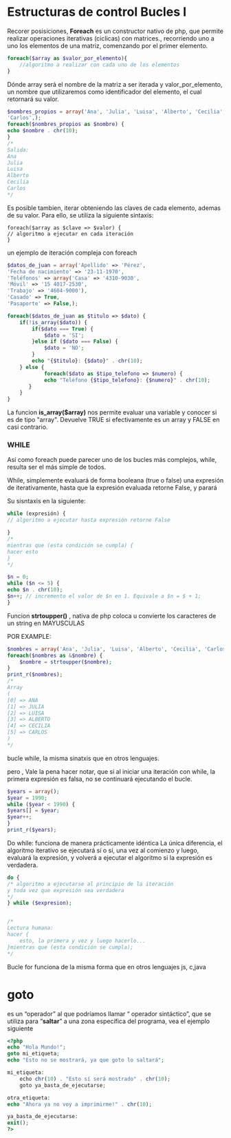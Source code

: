 # Estructuras de control Bucles I

Recorer posisiciones, **Foreach** es un constructor nativo de php, que permite realizar operaciones iterativas (ciclicas) con matrices., recorriendo uno a uno los elementos de una matriz, comenzando por el primer elemento.

```php
foreach($array as $valor_por_elemento){
    //algoritmo a realizar con cada uno de los elementos
}
```

Dónde array será el nombre de la matriz a ser iterada y valor_por_elemento, un nombre que utilizaremos como identificador del elemento, el cual retornará su valor.

```php
$nombres_propios = array('Ana', 'Julia', 'Luisa', 'Alberto', 'Cecilia',
'Carlos',);
foreach($nombres_propios as $nombre) {
echo $nombre . chr(10);
}
/*
Salida:
Ana
Julia
Luisa
Alberto
Cecilia
Carlos
*/
```

Es posible tambien, iterar obteniendo las claves de cada elemento, ademas de su valor. Para ello, se utiliza la siguiente sintaxis:

```
foreach($array as $clave => $valor) {
// algoritmo a ejecutar en cada iteración
}
```

un ejemplo de iteración compleja con foreach

```php
$datos_de_juan = array('Apellido' => 'Pérez',
'Fecha de nacimiento' => '23-11-1970',
'Teléfonos' => array('Casa' => '4310-9030',
'Móvil' => '15 4017-2530',
'Trabajo' => '4604-9000'),
'Casado' => True,
'Pasaporte' => False,);

foreach($datos_de_juan as $titulo => $dato) {
    if(!is_array($dato)) {
        if($dato === True) {
            $dato = 'SI';
        }else if ($dato === False) {
            $dato = 'NO';
        }
        echo "{$titulo}: {$dato}" . chr(10);
    } else {
            foreach($dato as $tipo_telefono => $numero) {
            echo "Teléfono {$tipo_telefono}: {$numero}" . chr(10);
       }
    }
}
```

La funcion **is_array($array)** nos permite evaluar una variable y conocer si es de tipo "array". Devuelve TRUE si efectivamente es un array y FALSE  en casi contrario.

### WHILE

Así como foreach puede parecer uno de los bucles más complejos, while, resulta ser el más simple de todos.

While, simplemente evaluará de forma booleana (true o false) una expresión de iterativamente, hasta que la expresión evaluada retorne False, y parará

Su sisntaxis en la siguiente:

```php
while (expresión) {
// algoritmo a ejecutar hasta expresión retorne False

}
/*
mientras que (esta condición se cumpla) {
hacer esto
}
*/

$n = 0;
while ($n <= 5) {
echo $n . chr(10);
$n++; // incremento el valor de $n en 1. Equivale a $n = $ + 1;
}
```

Funcion **strtoupper()** , nativa de php coloca u convierte los caracteres de un string en MAYUSCULAS

POR EXAMPLE:

```php
$nombres = array('Ana', 'Julia', 'Luisa', 'Alberto', 'Cecilia', 'Carlos',);
foreach($nombres as &$nombre) {
    $nombre = strtoupper($nombre);
}
print_r($nombres);
/*
Array
(
[0] => ANA
[1] => JULIA
[2] => LUISA
[3] => ALBERTO
[4] => CECILIA
[5] => CARLOS
)
*/
```

bucle while, la misma sinatxis que en otros lenguajes.

pero , Vale la pena hacer notar, que si al iniciar una iteración con while, la primera expresión es falsa, no se continuará ejecutando el bucle.

```php
$years = array();
$year = 1990;
while ($year < 1990) {
$years[] = $year;
$year++;
}
print_r($years);
```

Do while: funciona de manera prácticamente idéntica La única diferencia, el algoritmo iterativo se ejecutará sí o sí, una vez al comienzo y luego, evaluará la expresión, y volverá a ejecutar el algoritmo si la expresión es verdadera.

```php
do {
/* algoritmo a ejecutarse al principio de la iteración
y toda vez que expresión sea verdadera
*/
} while ($expresion);


/*
Lectura humana:
hacer {
    esto, la primera y vez y luego hacerlo...
}mientras que (esta condición se cumpla);
*/
```

Bucle for funciona de la misma forma que en otros lenguajes js, c,java

# goto

es un “operador” al que podríamos llamar “ operador sintáctico”, que se utiliza para “**saltar**” a una zona específica del programa, vea el ejemplo siguiente

```php
<?php
echo "Hola Mundo!";
goto mi_etiqueta;
echo "Esto no se mostrará, ya que goto lo saltará";

mi_etiqueta:
    echo chr(10) . "Esto sí será mostrado" . chr(10);
    goto ya_basta_de_ejecutarse;

otra_etiqueta:
echo "Ahora ya no voy a imprimirme!" . chr(10);

ya_basta_de_ejecutarse:
exit();
?>
```
